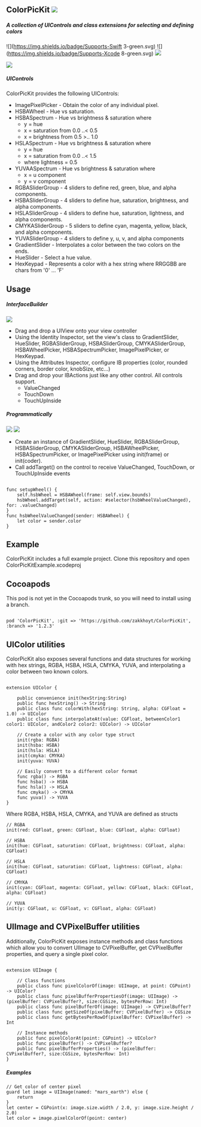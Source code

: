 ## ColorPicKit ![](https://img.shields.io/badge/Version-1.2.2-green.svg)

##### A collection of UIControls and class extensions for selecting and defining colors

![](https://img.shields.io/badge/Supports-Swift 3-green.svg)
![](https://img.shields.io/badge/Supports-Xcode 8-green.svg)
![](https://img.shields.io/badge/Supports-Cocoapods-green.svg)  


![](https://www.youtube.com/watch?v=7y1uZWaqHRM)  


##### UIControls

ColorPicKit provides the following UIControls:
* ImagePixelPicker - Obtain the color of any individual pixel.
* HSBAWheel - Hue vs saturation.
* HSBASpectrum - Hue vs brightness & saturation where
    * y = hue
    * x = saturation from 0.0 ..< 0.5
    * x = brightness from 0.5 >.. 1.0
* HSLASpectrum - Hue vs brightness & saturation where
    * y = hue
    * x = saturation from 0.0 ..< 1.5
    * where lightness = 0.5
* YUVAASpectrum - Hue vs brightness & saturation where
    * x = u component
    * y = v component
* RGBASliderGroup - 4 sliders to define red, green, blue, and alpha components.
* HSBASliderGroup - 4 sliders to define hue, saturation, brightness, and alpha components.
* HSLASliderGroup - 4 sliders to define hue, saturation, lightness, and alpha components.
* CMYKASliderGroup - 5 sliders to define cyan, magenta, yellow, black, and alpha components.
* YUVASliderGroup - 4 sliders to define y, u, v, and alpha components
* GradientSlider - Interpolates a color between the two colors on the ends.
* HueSlider - Select a hue value.
* HexKeypad - Represents a color with a hex string where RRGGBB are chars from '0' ... 'F'

## Usage

##### InterfaceBuilder
![](https://img.shields.io/badge/Supports-UIControl-green.svg)
- Drag and drop a UIView onto your view controller
- Using the Identity Inspector, set the view's class to GradientSlider, HueSlider, RGBASliderGroup, HSBASliderGroup, CMYKASliderGroup, HSBAWheelPicker, HSBASpectrumPicker, ImagePixelPicker, or HexKeypad.
- Using the Attributes Inspector, configure IB properties (color, rounded corners, border color, knobSize, etc...)
- Drag and drop your IBActions just like any other control. All controls support.
  - ValueChanged
  - TouchDown
  - TouchUpInside

##### Programmatically
![](https://img.shields.io/badge/Supports-init%28frame%29-green.svg)
![](https://img.shields.io/badge/Supports-init%28coder%29-green.svg)  

- Create an instance of GradientSlider, HueSlider, RGBASliderGroup, HSBASliderGroup, CMYKASliderGroup, HSBAWheelPicker, HSBASpectrumPicker, or ImagePixelPicker using init(frame) or init(coder).
- Call addTarget() on the control to receive ValueChanged, TouchDown, or TouchUpInside events

````

func setupWheel() {
    self.hsbWheel = HSBAWheel(frame: self.view.bounds)
    hsbWheel.addTarget(self, action: #selector(hsbWheelValueChanged), for: .valueChanged)
}
func hsbWheelValueChanged(sender: HSBAWheel) {
    let color = sender.color
}

````


## Example

ColorPicKit includes a full example project. Clone this repository and open ColorPicKitExample.xcodeproj

## Cocoapods

This pod is not yet in the Cocoapods trunk, so you will need to install using a branch.

````

pod 'ColorPicKit', :git => 'https://github.com/zakkhoyt/ColorPicKit', :branch => '1.2.3'

````

## UIColor utilities

ColorPicKit also exposes several functions and data structures for working with hex strings, RGBA, HSBA, HSLA, CMYKA, YUVA, and interpolating a color between two known colors.

````

extension UIColor {

    public convenience init(hexString:String)
    public func hexString() -> String
    public class func colorWith(hexString: String, alpha: CGFloat = 1.0) -> UIColor
    public class func interpolateAt(value: CGFloat, betweenColor1 color1: UIColor, andColor2 color2: UIColor) -> UIColor

    // Create a color with any color type struct
    init(rgba: RGBA)
    init(hsba: HSBA)
    init(hsla: HSLA)
    init(cmyka: CMYKA)
    init(yuva: YUVA)

    // Easily convert to a different color format
    func rgba() -> RGBA
    func hsba() -> HSBA
    func hsla() -> HSLA
    func cmyka() -> CMYKA
    func yuva() -> YUVA
}

````

Where RGBA, HSBA, HSLA, CMYKA, and YUVA are defined as structs

````
// RGBA
init(red: CGFloat, green: CGFloat, blue: CGFloat, alpha: CGFloat)

// HSBA
init(hue: CGFloat, saturation: CGFloat, brightness: CGFloat, alpha: CGFloat)

// HSLA
init(hue: CGFloat, saturation: CGFloat, lightness: CGFloat, alpha: CGFloat)

// CMYKA
init(cyan: CGFloat, magenta: CGFloat, yellow: CGFloat, black: CGFloat, alpha: CGFloat)

// YUVA
init(y: CGFloat, u: CGFloat, v: CGFloat, alpha: CGFloat)

````

## UIImage and CVPixelBuffer utilities

Additionally, ColorPicKit exposes instance methods and class functions which allow you to convert UIImage to CVPixelBuffer, get CVPixelBuffer properties, and query a single pixel color.

````

extension UIImage {

    // Class functions
    public class func pixelColorOf(image: UIImage, at point: CGPoint) -> UIColor?
    public class func pixelBufferPropertiesOf(image: UIImage) -> (pixelBuffer: CVPixelBuffer?, size:CGSize, bytesPerRow: Int)
    public class func pixelBufferOf(image: UIImage) -> CVPixelBuffer?
    public class func getSizeOf(pixelBuffer: CVPixelBuffer) -> CGSize
    public class func getBytesPerRowOf(pixelBuffer: CVPixelBuffer) -> Int

    // Instance methods
    public func pixelColorAt(point: CGPoint) -> UIColor?
    public func pixelBuffer() -> CVPixelBuffer?
    public func pixelBufferProperties() -> (pixelBuffer: CVPixelBuffer?, size:CGSize, bytesPerRow: Int)
}

````

##### Examples

````
// Get color of center pixel
guard let image = UIImage(named: "mars_earth") else {
    return
}
let center = CGPoint(x: image.size.width / 2.0, y: image.size.height / 2.0)
let color = image.pixelColorOf(point: center)


````
